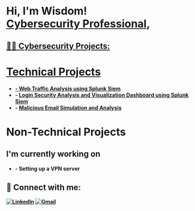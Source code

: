 <h1>Hi, I'm Wisdom! <br/><a href="https://www.linkedin.com/in/wisdomaj/">Cybersecurity Professional</a>, <a href="https://www.linkedin.com/in/wisdomaj/"> </h1>

<h2>👨‍💻 Cybersecurity Projects:</h2>
  <h1>Technical Projects</h1>

- <b> - [Web Traffic Analysis using Splunk Siem](https://github.com/WisdomAjoku7/Web-Traffic-Analysis-using-Splunk-Siem) </b>
- <b> - [Login Security  Analysis and Visualization Dashboard using Splunk Siem](https://github.com/WisdomAjoku7/Login-Analysis-and-Visualization-Dashboard-using-Splunk-Siem) </b>
- <b> - [Malicious Email Simulation and Analysis](https://github.com/WisdomAjoku7/Malicious-Email-Simulation)

<h1>Non-Technical Projects</h1>

<h2>I'm currently working on </h2>

- <b> - Setting up a VPN server </b>

<h2> 🤳 Connect with me:</h2>

[![LinkedIn](https://img.shields.io/badge/LinkedIn-0077B5?style=flat-square&logo=linkedin&logoColor=white)](https://linkedin.com/in/wisdomaj)
[![Gmail](https://img.shields.io/badge/Gmail-D14836?style=flat-square&logo=gmail&logoColor=white)](mailto:wisdomajoku7@gmail.com)

